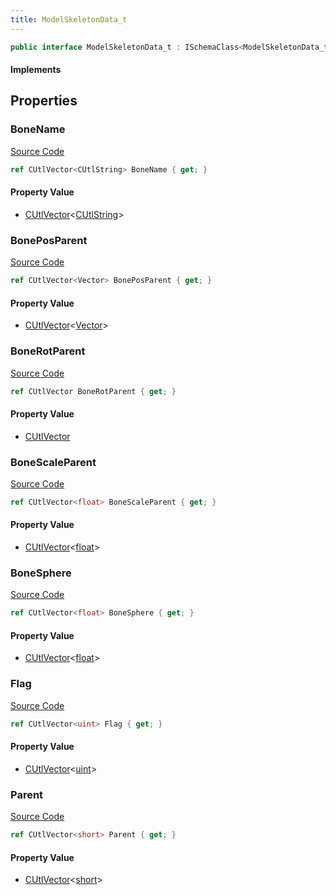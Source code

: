 ```yaml
---
title: ModelSkeletonData_t
---
```


```csharp
public interface ModelSkeletonData_t : ISchemaClass<ModelSkeletonData_t>, ISchemaField, ISchemaClass, INativeHandle
```

#### Implements

## Properties

### BoneName

[Source Code](https://github.com/swiftly-solution/swiftlys2/blob/beta/managed/src/SwiftlyS2.Generated/Schemas/Interfaces/ModelSkeletonData_t.cs#L16)

```csharp
ref CUtlVector<CUtlString> BoneName { get; }
```

#### Property Value

- [CUtlVector](/docs/api/-1)<[CUtlString](/docs/api/shared/natives/cutlstring)>

### BonePosParent

[Source Code](https://github.com/swiftly-solution/swiftlys2/blob/beta/managed/src/SwiftlyS2.Generated/Schemas/Interfaces/ModelSkeletonData_t.cs#L24)

```csharp
ref CUtlVector<Vector> BonePosParent { get; }
```

#### Property Value

- [CUtlVector](/docs/api/-1)<[Vector](/docs/api/shared/natives/vector)>

### BoneRotParent

[Source Code](https://github.com/swiftly-solution/swiftlys2/blob/beta/managed/src/SwiftlyS2.Generated/Schemas/Interfaces/ModelSkeletonData_t.cs#L27)

```csharp
ref CUtlVector BoneRotParent { get; }
```

#### Property Value

- [CUtlVector](/docs/api/)

### BoneScaleParent

[Source Code](https://github.com/swiftly-solution/swiftlys2/blob/beta/managed/src/SwiftlyS2.Generated/Schemas/Interfaces/ModelSkeletonData_t.cs#L29)

```csharp
ref CUtlVector<float> BoneScaleParent { get; }
```

#### Property Value

- [CUtlVector](/docs/api/-1)<[float](https://learn.microsoft.com/dotnet/api/system.single)>

### BoneSphere

[Source Code](https://github.com/swiftly-solution/swiftlys2/blob/beta/managed/src/SwiftlyS2.Generated/Schemas/Interfaces/ModelSkeletonData_t.cs#L20)

```csharp
ref CUtlVector<float> BoneSphere { get; }
```

#### Property Value

- [CUtlVector](/docs/api/-1)<[float](https://learn.microsoft.com/dotnet/api/system.single)>

### Flag

[Source Code](https://github.com/swiftly-solution/swiftlys2/blob/beta/managed/src/SwiftlyS2.Generated/Schemas/Interfaces/ModelSkeletonData_t.cs#L22)

```csharp
ref CUtlVector<uint> Flag { get; }
```

#### Property Value

- [CUtlVector](/docs/api/-1)<[uint](https://learn.microsoft.com/dotnet/api/system.uint32)>

### Parent

[Source Code](https://github.com/swiftly-solution/swiftlys2/blob/beta/managed/src/SwiftlyS2.Generated/Schemas/Interfaces/ModelSkeletonData_t.cs#L18)

```csharp
ref CUtlVector<short> Parent { get; }
```

#### Property Value

- [CUtlVector](/docs/api/-1)<[short](https://learn.microsoft.com/dotnet/api/system.int16)>

